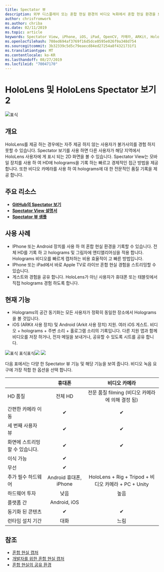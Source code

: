 ```yaml
---
title: Spectator 뷰
description: 외부 디스플레이 또는 혼합 현실 환경의 비디오 녹화에서 혼합 현실 환경을 보여 주는 수단으로 외부 장치에서 holograms을 시각화 합니다.
author: chrisfromwork
ms.author: chriba
ms.date: 02/11/2019
ms.topic: article
keywords: Spectator View, iPhone, iOS, iPad, OpenCV, 카메라, ARKit, HoloLens, Mixed Reality, MixedRealityToolkit, 데모, 레코드
ms.openlocfilehash: 708ed694af3769f16d5dce0595e026f9a348d754
ms.sourcegitcommit: 3b32339c5d5c79eaecd84ed27254a8f4321731f1
ms.translationtype: MT
ms.contentlocale: ko-KR
ms.lasthandoff: 08/27/2019
ms.locfileid: "70047170"
---
```

# <a name="spectator-view-for-hololens-and-hololens-2"></a>HoloLens 및 HoloLens Spectator 보기 2

![표식](images/SpecViewPhoneHero.jpg)

## <a name="overview"></a>개요

HoloLens를 제공 하는 경우에는 자주 제공 하지 않는 사용자가 불가사의를 경험 하지 못할 수 있습니다. Spectator 보기를 사용 하면 다른 사용자가 해당 지역에서 HoloLens 사용자에 게 표시 되는 2D 화면을 볼 수 있습니다.
Spectator View는 모바일 장치를 사용 하 여 HD에 holograms을 기록 하는 빠르고 경제적인 접근 방법을 제공 합니다. 또한 비디오 카메라를 사용 하 여 holograms에 대 한 전문적인 품질 기록을 제공 합니다.

## <a name="key-resources"></a>주요 리소스

* [**GitHub의 Spectator 보기**](https://github.com/microsoft/MixedReality-SpectatorView)
* [**Spectator View 설명서**](https://microsoft.github.io/MixedReality-SpectatorView/README.html)
* [**Spectator 뷰 샘플**](https://github.com/microsoft/MixedReality-SpectatorView/tree/master/samples)

## <a name="use-cases"></a>사용 사례
* IPhone 또는 Android 장치를 사용 하 여 혼합 현실 환경을 기록할 수 있습니다. 전체 HD를 기록 하 고 holograms 및 그림자에 앤티앨리어싱을 적용 합니다. Holograms 비디오를 빠르게 캡처하는 비용 효율적이 고 빠른 방법입니다.
* IPhone 또는 iPad에서 바로 Apple TV로 라이브 혼합 현실 경험을 스트리밍할 수 있습니다.
* 게스트와 경험을 공유 합니다. HoloLens가 아닌 사용자가 휴대폰 또는 태블릿에서 직접 holograms 경험 하도록 합니다.

## <a name="current-features"></a>현재 기능

* Holograms의 공간 동기화는 모든 사용자가 정확히 동일한 장소에서 Holograms을 볼 것입니다.
* iOS (ARKit 사용 장치) 및 Android (Arkit 사용 장치) 지원.
여러 iOS 게스트.
비디오 + holograms + 주변 소리 + 홀로그램 소리의 기록입니다.
다른 지원 앱과 함께 비디오를 저장 하거나, 전자 메일을 보내거나, 공유할 수 있도록 시트를 공유 합니다.

![표식](images/SpecViewPhoneDemo.jpg)
표식표식![](images/hololensspectatorview-500px.jpg) ![](images/spectatorview-300px.png)

다음 표에서는 다양 한 Spectator 뷰 기능 및 해당 기능을 보여 줍니다. 비디오 녹음 요구에 가장 적합 한 옵션을 선택 합니다.

|                                      | 휴대폰                  |                    비디오 카메라              |
|--------------------------------------|:-----------------------:|:-------------------------------------------:|
| HD 품질                           |         전체 HD         |        전문 품질 filming (비디오 카메라에 의해 결정 됨)      |
| 간편한 카메라 이동                 |            ✔            |                      ✔                      |
| 세 번째 사용자 뷰                    |            ✔            |                      ✔                      |
| 화면에 스트리밍할 수 있습니다.           |            ✔            |                      ✔                      |
| 이식 가능                             |            ✔            |                                             |
| 무선                             |            ✔            |                                             |
| 추가 필수 하드웨어         |     Android 휴대폰, iPhone    | HoloLens + Rig + Tripod + 비디오 카메라 + PC + Unity |
| 하드웨어 투자                  |           낮음            |                     높음                    |
| 플랫폼 간                       |           Android, iOS   |                                             |
| 동기화 된 콘텐츠                 |            ✔            |                      ✔                      |
| 런타임 설치 기간               |         대화          |                     느림                    |
## <a name="see-also"></a>참조

* [혼합 현실 캡처](mixed-reality-capture.md) 
* [개발자를 위한 혼합 현실 캡처](mixed-reality-capture-for-developers.md)
* [혼합 현실의 공유 환경](shared-experiences-in-mixed-reality.md)
